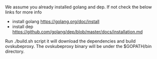 We assume you already installed golang and dep. If not check the below links for more info
- install golang
 https://golang.org/doc/install
- install dep
 https://github.com/golang/dep/blob/master/docs/installation.md

Run ./build.sh script it will download the dependencies and build ovskubeproxy. The ovskubeproxy
binary will be under the $GOPATH/bin directory.